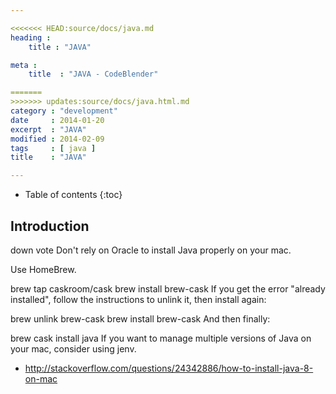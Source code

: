 ```yaml
---

<<<<<<< HEAD:source/docs/java.md
heading :
    title : "JAVA"

meta :
    title  : "JAVA - CodeBlender"

=======
>>>>>>> updates:source/docs/java.html.md
category : "development"
date     : 2014-01-20
excerpt  : "JAVA"
modified : 2014-02-09
tags     : [ java ]
title    : "JAVA"

---
```


* Table of contents
{:toc}

## Introduction

down vote
Don't rely on Oracle to install Java properly on your mac.

Use HomeBrew.

brew tap caskroom/cask
brew install brew-cask
If you get the error "already installed", follow the instructions to unlink it, then install again:

brew unlink brew-cask
brew install brew-cask
And then finally:

brew cask install java
If you want to manage multiple versions of Java on your mac, consider using jenv.

- http://stackoverflow.com/questions/24342886/how-to-install-java-8-on-mac
